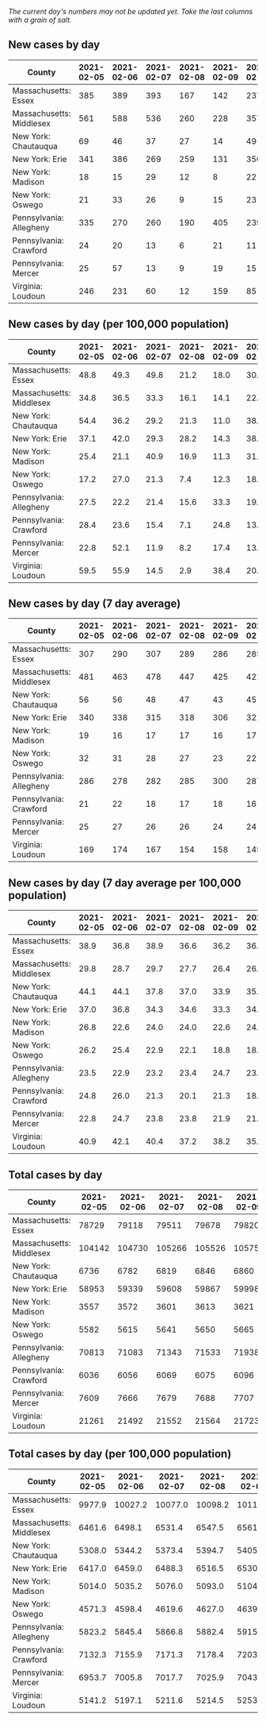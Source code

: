 _The current day's numbers may not be updated yet. Take the last columns with a grain of salt._
## New cases by day

| County | 2021-02-05 | 2021-02-06 | 2021-02-07 | 2021-02-08 | 2021-02-09 | 2021-02-10 | 2021-02-11 |
| --- | --- | --- | --- | --- | --- | --- | --- |
| Massachusetts: Essex | 385 | 389 | 393 | 167 | 142 | 237 |  |
| Massachusetts: Middlesex | 561 | 588 | 536 | 260 | 228 | 357 |  |
| New York: Chautauqua | 69 | 46 | 37 | 27 | 14 | 49 |  |
| New York: Erie | 341 | 386 | 269 | 259 | 131 | 350 |  |
| New York: Madison | 18 | 15 | 29 | 12 | 8 | 22 |  |
| New York: Oswego | 21 | 33 | 26 | 9 | 15 | 23 |  |
| Pennsylvania: Allegheny | 335 | 270 | 260 | 190 | 405 | 239 |  |
| Pennsylvania: Crawford | 24 | 20 | 13 | 6 | 21 | 11 |  |
| Pennsylvania: Mercer | 25 | 57 | 13 | 9 | 19 | 15 |  |
| Virginia: Loudoun | 246 | 231 | 60 | 12 | 159 | 85 |  |

## New cases by day (per 100,000 population)

| County | 2021-02-05 | 2021-02-06 | 2021-02-07 | 2021-02-08 | 2021-02-09 | 2021-02-10 | 2021-02-11 |
| --- | --- | --- | --- | --- | --- | --- | --- |
| Massachusetts: Essex | 48.8 | 49.3 | 49.8 | 21.2 | 18.0 | 30.0 |  |
| Massachusetts: Middlesex | 34.8 | 36.5 | 33.3 | 16.1 | 14.1 | 22.2 |  |
| New York: Chautauqua | 54.4 | 36.2 | 29.2 | 21.3 | 11.0 | 38.6 |  |
| New York: Erie | 37.1 | 42.0 | 29.3 | 28.2 | 14.3 | 38.1 |  |
| New York: Madison | 25.4 | 21.1 | 40.9 | 16.9 | 11.3 | 31.0 |  |
| New York: Oswego | 17.2 | 27.0 | 21.3 | 7.4 | 12.3 | 18.8 |  |
| Pennsylvania: Allegheny | 27.5 | 22.2 | 21.4 | 15.6 | 33.3 | 19.7 |  |
| Pennsylvania: Crawford | 28.4 | 23.6 | 15.4 | 7.1 | 24.8 | 13.0 |  |
| Pennsylvania: Mercer | 22.8 | 52.1 | 11.9 | 8.2 | 17.4 | 13.7 |  |
| Virginia: Loudoun | 59.5 | 55.9 | 14.5 | 2.9 | 38.4 | 20.6 |  |

## New cases by day (7 day average)

| County | 2021-02-05 | 2021-02-06 | 2021-02-07 | 2021-02-08 | 2021-02-09 | 2021-02-10 | 2021-02-11 |
| --- | --- | --- | --- | --- | --- | --- | --- |
| Massachusetts: Essex | 307 | 290 | 307 | 289 | 286 | 285 |  |
| Massachusetts: Middlesex | 481 | 463 | 478 | 447 | 425 | 421 |  |
| New York: Chautauqua | 56 | 56 | 48 | 47 | 43 | 45 |  |
| New York: Erie | 340 | 338 | 315 | 318 | 306 | 321 |  |
| New York: Madison | 19 | 16 | 17 | 17 | 16 | 17 |  |
| New York: Oswego | 32 | 31 | 28 | 27 | 23 | 22 |  |
| Pennsylvania: Allegheny | 286 | 278 | 282 | 285 | 300 | 287 |  |
| Pennsylvania: Crawford | 21 | 22 | 18 | 17 | 18 | 16 |  |
| Pennsylvania: Mercer | 25 | 27 | 26 | 26 | 24 | 24 |  |
| Virginia: Loudoun | 169 | 174 | 167 | 154 | 158 | 145 |  |

## New cases by day (7 day average per 100,000 population)

| County | 2021-02-05 | 2021-02-06 | 2021-02-07 | 2021-02-08 | 2021-02-09 | 2021-02-10 | 2021-02-11 |
| --- | --- | --- | --- | --- | --- | --- | --- |
| Massachusetts: Essex | 38.9 | 36.8 | 38.9 | 36.6 | 36.2 | 36.1 |  |
| Massachusetts: Middlesex | 29.8 | 28.7 | 29.7 | 27.7 | 26.4 | 26.1 |  |
| New York: Chautauqua | 44.1 | 44.1 | 37.8 | 37.0 | 33.9 | 35.5 |  |
| New York: Erie | 37.0 | 36.8 | 34.3 | 34.6 | 33.3 | 34.9 |  |
| New York: Madison | 26.8 | 22.6 | 24.0 | 24.0 | 22.6 | 24.0 |  |
| New York: Oswego | 26.2 | 25.4 | 22.9 | 22.1 | 18.8 | 18.0 |  |
| Pennsylvania: Allegheny | 23.5 | 22.9 | 23.2 | 23.4 | 24.7 | 23.6 |  |
| Pennsylvania: Crawford | 24.8 | 26.0 | 21.3 | 20.1 | 21.3 | 18.9 |  |
| Pennsylvania: Mercer | 22.8 | 24.7 | 23.8 | 23.8 | 21.9 | 21.9 |  |
| Virginia: Loudoun | 40.9 | 42.1 | 40.4 | 37.2 | 38.2 | 35.1 |  |

## Total cases by day

| County | 2021-02-05 | 2021-02-06 | 2021-02-07 | 2021-02-08 | 2021-02-09 | 2021-02-10 | 2021-02-11 |
| --- | --- | --- | --- | --- | --- | --- | --- |
| Massachusetts: Essex | 78729 | 79118 | 79511 | 79678 | 79820 | 80057 |  |
| Massachusetts: Middlesex | 104142 | 104730 | 105266 | 105526 | 105754 | 106111 |  |
| New York: Chautauqua | 6736 | 6782 | 6819 | 6846 | 6860 | 6909 |  |
| New York: Erie | 58953 | 59339 | 59608 | 59867 | 59998 | 60348 |  |
| New York: Madison | 3557 | 3572 | 3601 | 3613 | 3621 | 3643 |  |
| New York: Oswego | 5582 | 5615 | 5641 | 5650 | 5665 | 5688 |  |
| Pennsylvania: Allegheny | 70813 | 71083 | 71343 | 71533 | 71938 | 72177 |  |
| Pennsylvania: Crawford | 6036 | 6056 | 6069 | 6075 | 6096 | 6107 |  |
| Pennsylvania: Mercer | 7609 | 7666 | 7679 | 7688 | 7707 | 7722 |  |
| Virginia: Loudoun | 21261 | 21492 | 21552 | 21564 | 21723 | 21808 |  |

## Total cases by day (per 100,000 population)

| County | 2021-02-05 | 2021-02-06 | 2021-02-07 | 2021-02-08 | 2021-02-09 | 2021-02-10 | 2021-02-11 |
| --- | --- | --- | --- | --- | --- | --- | --- |
| Massachusetts: Essex | 9977.9 | 10027.2 | 10077.0 | 10098.2 | 10116.2 | 10146.2 |  |
| Massachusetts: Middlesex | 6461.6 | 6498.1 | 6531.4 | 6547.5 | 6561.6 | 6583.8 |  |
| New York: Chautauqua | 5308.0 | 5344.2 | 5373.4 | 5394.7 | 5405.7 | 5444.3 |  |
| New York: Erie | 6417.0 | 6459.0 | 6488.3 | 6516.5 | 6530.7 | 6568.8 |  |
| New York: Madison | 5014.0 | 5035.2 | 5076.0 | 5093.0 | 5104.2 | 5135.3 |  |
| New York: Oswego | 4571.3 | 4598.4 | 4619.6 | 4627.0 | 4639.3 | 4658.1 |  |
| Pennsylvania: Allegheny | 5823.2 | 5845.4 | 5866.8 | 5882.4 | 5915.7 | 5935.4 |  |
| Pennsylvania: Crawford | 7132.3 | 7155.9 | 7171.3 | 7178.4 | 7203.2 | 7216.2 |  |
| Pennsylvania: Mercer | 6953.7 | 7005.8 | 7017.7 | 7025.9 | 7043.2 | 7057.0 |  |
| Virginia: Loudoun | 5141.2 | 5197.1 | 5211.6 | 5214.5 | 5253.0 | 5273.5 |  |
